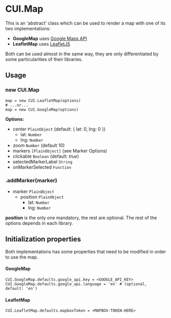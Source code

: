 # CUI.Map

This is an 'abstract' class which can be used to render a map with one of its two implementations: 
- **GoogleMap** uses [Google Maps API](https://developers.google.com/maps/) 
- **LeafletMap** uses [LeafletJS](http://leafletjs.com)

Both can be used almost in the same way, they are only differentiated by some particularities of their libraries.

## Usage
### new CUI.Map
```
map = new CUI.LeafletMap(options)
# ...or...
map = new CUI.GoogleMap(options)
```

**Options:**
- center `PlainObject` (default: { lat: 0, lng: 0 })
    - lat: `Number`
    - lng: `Number`
- zoom `Number` (default 10)
- markers `[PlainObject]` (see Marker Options)
- clickable `Boolean` (default: *true*)
- selectedMarkerLabel `String`
- onMarkerSelected `Function`

### .addMarker(marker)

- marker `PlainObject`
    - position `PlainObject`
        - lat: `Number`
        - lng: `Number`

**position** is the only one mandatory, the rest are optional. The rest of the options depends in each library.

## Initialization properties

Both implementations has some properties that need to be modified in order to use the map.

#### GoogleMap

```
CUI.GoogleMap.defaults.google_api.key = <GOOGLE_API_KEY>
CUI.GoogleMap.defaults.google_api.language = 'en' # (optional, default: 'en')
``` 

#### LeafletMap

```
CUI.LeafletMap.defaults.mapboxToken = <MAPBOX-TOKEN-HERE>
```
